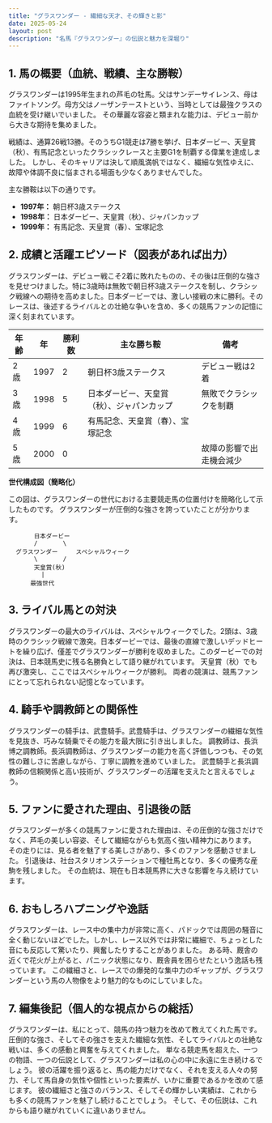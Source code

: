 ```yaml
---
title: "グラスワンダー - 繊細な天才、その輝きと影"
date: 2025-05-24
layout: post
description: "名馬『グラスワンダー』の伝説と魅力を深堀り"
---
```


## 1. 馬の概要（血統、戦績、主な勝鞍）

グラスワンダーは1995年生まれの芦毛の牡馬。父はサンデーサイレンス、母はファイトソング。母方父はノーザンテーストという、当時としては最強クラスの血統を受け継いでいました。  その華麗な容姿と類まれな能力は、デビュー前から大きな期待を集めました。

戦績は、通算26戦13勝。そのうちG1競走は7勝を挙げ、日本ダービー、天皇賞（秋）、有馬記念といったクラシックレースと主要G1を制覇する偉業を達成しました。  しかし、そのキャリアは決して順風満帆ではなく、繊細な気性ゆえに、故障や体調不良に悩まされる場面も少なくありませんでした。

主な勝鞍は以下の通りです。

* **1997年：**  朝日杯3歳ステークス
* **1998年：** 日本ダービー、天皇賞（秋）、ジャパンカップ
* **1999年：** 有馬記念、天皇賞（春）、宝塚記念


## 2. 成績と活躍エピソード（図表があれば出力）

グラスワンダーは、デビュー戦こそ2着に敗れたものの、その後は圧倒的な強さを見せつけました。特に3歳時は無敗で朝日杯3歳ステークスを制し、クラシック戦線への期待を高めました。日本ダービーでは、激しい接戦の末に勝利。そのレースは、後述するライバルとの壮絶な争いを含め、多くの競馬ファンの記憶に深く刻まれています。

| 年齢 | 年 | 勝利数 | 主な勝ち鞍 | 備考 |
|---|---|---|---|---|
| 2歳 | 1997 | 2 | 朝日杯3歳ステークス | デビュー戦は2着 |
| 3歳 | 1998 | 5 | 日本ダービー、天皇賞（秋）、ジャパンカップ | 無敗でクラシックを制覇 |
| 4歳 | 1999 | 6 | 有馬記念、天皇賞（春）、宝塚記念 |  |
| 5歳 | 2000 | 0 |  |  故障の影響で出走機会減少 |


**世代構成図（簡略化）**

この図は、グラスワンダーの世代における主要競走馬の位置付けを簡略化して示したものです。  グラスワンダーが圧倒的な強さを誇っていたことが分かります。

```
       日本ダービー
       /       \
  グラスワンダー     スペシャルウィーク
       \       /
       天皇賞(秋)
         |
      最強世代
```


## 3. ライバル馬との対決

グラスワンダーの最大のライバルは、スペシャルウィークでした。2頭は、3歳時のクラシック戦線で激突。日本ダービーでは、最後の直線で激しいデッドヒートを繰り広げ、僅差でグラスワンダーが勝利を収めました。このダービーでの対決は、日本競馬史に残る名勝負として語り継がれています。  天皇賞（秋）でも再び激突し、ここではスペシャルウィークが勝利。  両者の競演は、競馬ファンにとって忘れられない記憶となっています。


## 4. 騎手や調教師との関係性

グラスワンダーの騎手は、武豊騎手。武豊騎手は、グラスワンダーの繊細な気性を見抜き、巧みな騎乗でその能力を最大限に引き出しました。  調教師は、長浜博之調教師。長浜調教師は、グラスワンダーの能力を高く評価しつつも、その気性の難しさに苦慮しながら、丁寧に調教を進めていました。  武豊騎手と長浜調教師の信頼関係と高い技術が、グラスワンダーの活躍を支えたと言えるでしょう。


## 5. ファンに愛された理由、引退後の話

グラスワンダーが多くの競馬ファンに愛された理由は、その圧倒的な強さだけでなく、芦毛の美しい容姿、そして繊細ながらも気高く強い精神力にあります。  その走りには、見る者を魅了する美しさがあり、多くのファンを感動させました。  引退後は、社台スタリオンステーションで種牡馬となり、多くの優秀な産駒を残しました。  その血統は、現在も日本競馬界に大きな影響を与え続けています。


## 6. おもしろハプニングや逸話

グラスワンダーは、レース中の集中力が非常に高く、パドックでは周囲の騒音に全く動じないほどでした。しかし、レース以外では非常に繊細で、ちょっとした音にも反応して驚いたり、興奮したりすることがありました。  ある時、厩舎の近くで花火が上がると、パニック状態になり、厩舎員を困らせたという逸話も残っています。  この繊細さと、レースでの爆発的な集中力のギャップが、グラスワンダーという馬の人物像をより魅力的なものにしていました。


## 7. 編集後記（個人的な視点からの総括）

グラスワンダーは、私にとって、競馬の持つ魅力を改めて教えてくれた馬です。  圧倒的な強さ、そしてその強さを支えた繊細な気性、そしてライバルとの壮絶な戦いは、多くの感動と興奮を与えてくれました。  単なる競走馬を超えた、一つの物語、一つの伝説として、グラスワンダーは私の心の中に永遠に生き続けるでしょう。  彼の活躍を振り返ると、馬の能力だけでなく、それを支える人々の努力、そして馬自身の気性や個性といった要素が、いかに重要であるかを改めて感じます。  彼の繊細さと強さのバランス、そしてその輝かしい実績は、これからも多くの競馬ファンを魅了し続けることでしょう。  そして、その伝説は、これからも語り継がれていくに違いありません。
